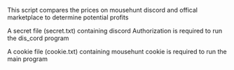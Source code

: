 This script compares the prices on mousehunt discord and offical marketplace to determine potential profits

A secret file (secret.txt) containing discord Authorization is required to run the dis_cord program

A cookie file (cookie.txt) containing mousehunt cookie is required to run the main program
